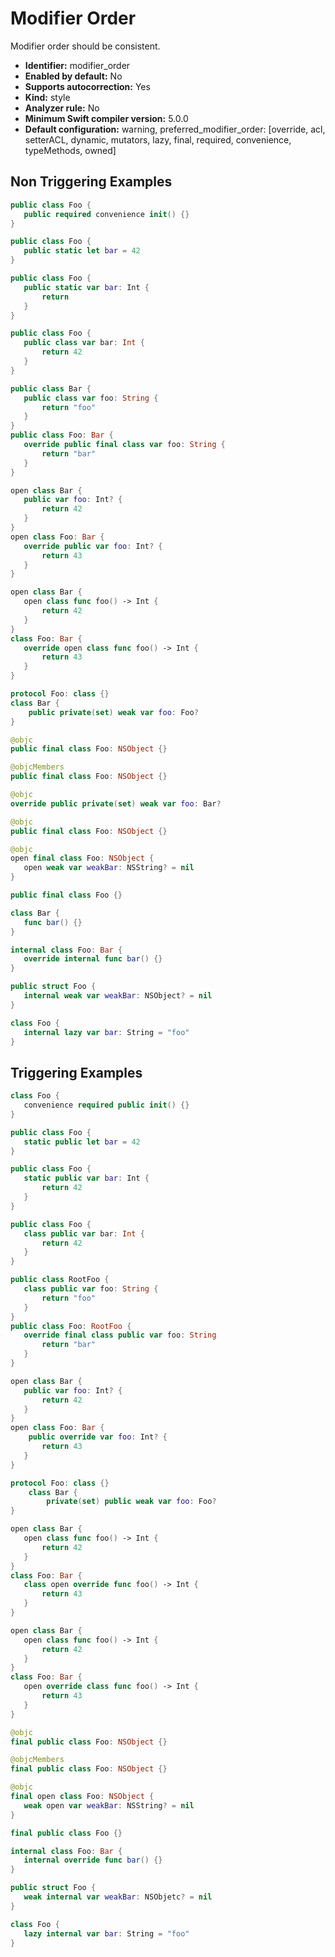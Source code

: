# Modifier Order

Modifier order should be consistent.

* **Identifier:** modifier_order
* **Enabled by default:** No
* **Supports autocorrection:** Yes
* **Kind:** style
* **Analyzer rule:** No
* **Minimum Swift compiler version:** 5.0.0
* **Default configuration:** warning, preferred_modifier_order: [override, acl, setterACL, dynamic, mutators, lazy, final, required, convenience, typeMethods, owned]

## Non Triggering Examples

```swift
public class Foo {
   public required convenience init() {}
}
```

```swift
public class Foo {
   public static let bar = 42
}
```

```swift
public class Foo {
   public static var bar: Int {
       return
   }
}
```

```swift
public class Foo {
   public class var bar: Int {
       return 42
   }
}
```

```swift
public class Bar {
   public class var foo: String {
       return "foo"
   }
}
public class Foo: Bar {
   override public final class var foo: String {
       return "bar"
   }
}
```

```swift
open class Bar {
   public var foo: Int? {
       return 42
   }
}
open class Foo: Bar {
   override public var foo: Int? {
       return 43
   }
}
```

```swift
open class Bar {
   open class func foo() -> Int {
       return 42
   }
}
class Foo: Bar {
   override open class func foo() -> Int {
       return 43
   }
}
```

```swift
protocol Foo: class {}
class Bar {
    public private(set) weak var foo: Foo?
}
```

```swift
@objc
public final class Foo: NSObject {}
```

```swift
@objcMembers
public final class Foo: NSObject {}
```

```swift
@objc
override public private(set) weak var foo: Bar?
```

```swift
@objc
public final class Foo: NSObject {}
```

```swift
@objc
open final class Foo: NSObject {
   open weak var weakBar: NSString? = nil
}
```

```swift
public final class Foo {}
```

```swift
class Bar {
   func bar() {}
}
```

```swift
internal class Foo: Bar {
   override internal func bar() {}
}
```

```swift
public struct Foo {
   internal weak var weakBar: NSObject? = nil
}
```

```swift
class Foo {
   internal lazy var bar: String = "foo"
}
```

## Triggering Examples

```swift
class Foo {
   convenience required public init() {}
}
```

```swift
public class Foo {
   static public let bar = 42
}
```

```swift
public class Foo {
   static public var bar: Int {
       return 42
   }
}
```

```swift
public class Foo {
   class public var bar: Int {
       return 42
   }
}
```

```swift
public class RootFoo {
   class public var foo: String {
       return "foo"
   }
}
public class Foo: RootFoo {
   override final class public var foo: String
       return "bar"
   }
}
```

```swift
open class Bar {
   public var foo: Int? {
       return 42
   }
}
open class Foo: Bar {
    public override var foo: Int? {
       return 43
   }
}
```

```swift
protocol Foo: class {}
    class Bar {
        private(set) public weak var foo: Foo?
}
```

```swift
open class Bar {
   open class func foo() -> Int {
       return 42
   }
}
class Foo: Bar {
   class open override func foo() -> Int {
       return 43
   }
}
```

```swift
open class Bar {
   open class func foo() -> Int {
       return 42
   }
}
class Foo: Bar {
   open override class func foo() -> Int {
       return 43
   }
}
```

```swift
@objc
final public class Foo: NSObject {}
```

```swift
@objcMembers
final public class Foo: NSObject {}
```

```swift
@objc
final open class Foo: NSObject {
   weak open var weakBar: NSString? = nil
}
```

```swift
final public class Foo {}
```

```swift
internal class Foo: Bar {
   internal override func bar() {}
}
```

```swift
public struct Foo {
   weak internal var weakBar: NSObjetc? = nil
}
```

```swift
class Foo {
   lazy internal var bar: String = "foo"
}
```